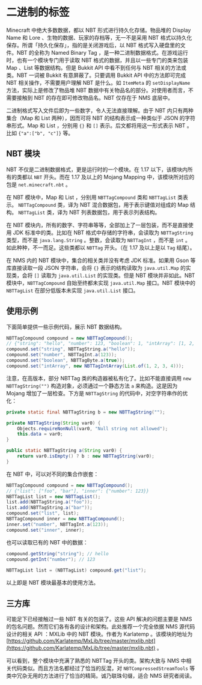 # 二进制的标签

Minecraft 中绝大多数数据，都以 NBT 形式进行持久化存储。物品堆的 Display Name 和 Lore 、生物的数据、玩家的存档等，无一不是采用 NBT 格式以持久化保存。所谓「持久化保存」，指的是关闭游戏后，以 NBT 格式写入硬盘里的文件。NBT 的全称为 Named Binary Tag ，是一种二进制数据格式。在游戏运行时，也有一个模块专门用于读取 NBT 格式的数据，并且以一些专门的类来包装 Map 、List 等数据结构。但是 Bukkit API 中看不到任何与 NBT 相关的方法或类。NBT 一词被 Bukkit 有意屏蔽了。只要调用 Bukkit API 中的方法即可完成 NBT 相关操作，不需要用户理解 NBT 是什么。如 `ItemMeta` 的 `setDisplayName` 方法，实际上是修改了物品堆 NBT 数据中有关物品名的部分。对使用者而言，不需要接触到 NBT 的存在即可修改物品名。NBT 仅存在于 NMS 底层中。

二进制格式写入文件后即为一些数字，令人无法直接理解。由于 NBT 内只有两种集合（Map 和 List 两种），因而可将 NBT 的结构表示成一种类似于 JSON 的字符串形式。Map 和 List ，分别用 `{}` 和 `[]` 表示。后文都将用这一形式表示 NBT 。比如 `{"a":["b", "c"]}` 等。

## NBT 模块

NBT 不仅是二进制数据格式，更是运行时的一个模块。在 1.17 以下，该模块内所有的类都以 `NBT` 开头。而在 1.17 及以上的 Mojang Mapping 中，该模块所对应的包是 `net.minecraft.nbt` 。

在 NBT 模块中，Map 和 List ，分别用 `NBTTagCompound` 类和 `NBTTagList` 类表示。 `NBTTagCompound` 类，译为 NBT 混合数据包，用于表示键值对组成的 Map 结构。 `NBTTagList` 类，译为 NBT 列表数据包，用于表示列表结构。

在 NBT 模块内，所有的数字、字符串等等，全部加上了一层包装，而不是直接使用 JDK 标准中的类。比如在 NBT 格式中存储的字符串，会读取为 `NBTTagString` 类型，而不是 `java.lang.String` 。整数，会读取为 `NBTTagInt` ，而不是 `int` 。如此种种，不一而足。这些类都以 `NBTTag` 开头。（在 1.17 及以上是以 `Tag` 结尾）。

在 NMS 内的 NBT 模块中，集合的相关类并没有考虑 JDK 标准。如果用 Gson 等库直接读取一段 JSON 字符串，会将 `{}` 表示的结构读取为 `java.util.Map` 的实现类，会将 `[]` 读取为 `java.util.List` 的实现类。但是 NBT 模块并非如此。NBT 模块中，`NBTTagCompound` 自始至终都未实现 `java.util.Map` 接口。NBT 模块中的 `NBTTagList` 在部分低版本未实现 `java.util.List` 接口。

## 使用示例

下面简单提供一些示例代码，展示 NBT 数据结构。

```java
NBTTagCompound compound = new NBTTagCompound();
// {"string": "hello", "number": 123, "boolean": 1, "intArray": [1, 2, 3, 4]}
compound.set("string", NBTTagString.a("hello"));
compound.set("number", NBTTagInt.a(123));
compound.set("boolean", NBTTagByte.a(true));
compound.set("intArray", new NBTTagIntArray(List.of(1, 2, 3, 4)));
```

注意，在高版本，部分 NBTTag 类的构造器被私有化了。比如不能直接调用 `new NBTTagString("")` 构造对象，必须通过一个静态方法 `a` 来构造。这是因为 Mojang 增加了一层检查。下方是 `NBTTagString` 的代码中，对空字符串作的优化：

```java
private static final NBTTagString b = new NBTTagString(""); 

private NBTTagString(String var0) {
    Objects.requireNonNull(var0, "Null string not allowed");
    this.data = var0;
}

public static NBTTagString a(String var0) {
    return var0.isEmpty() ? b : new NBTTagString(var0);
}
```

在 NBT 中，可以对不同的集合作嵌套：

```java
NBTTagCompound compound = new NBTTagCompound();
// {"list": ["foo", "bar"], "inner": {"number": 123}}
NBTTagList list = new NBTTagList();
list.add(NBTTagString.a("foo"));
list.add(NBTTagString.a("bar"));
compound.set("list", list);
NBTTagCompound inner = new NBTTagCompound();
inner.set("number", NBTTagInt.a(123));
compound.set("inner", inner);
```

也可以读取已有的 NBT 中的数据：

```java
compound.getString("string"); // hello
compound.getInt("number"); // 123
        
NBTTagList list = (NBTTagList) compound.get("list");
```

以上即是 NBT 模块最基本的使用方法。

## 三方库

可能足下已经接触过一些 NBT 有关的包装了。这些 API 解决的问题主要是 NMS 的包名问题。然而它们各有各的设计和架构。此处推荐一个完全依据 NMS 源代码设计的相关 API ：MXLib 中的 NBT 模块。作者为 Karlatemp 。该模块的地址为 [https://github.com/Karlatemp/MxLib/tree/master/mxlib.nbt](https://github.com/Karlatemp/MxLib/tree/master/mxlib.nbt) 。

可以看到，整个模块中充满了熟悉的 NBTTag 开头的类。架构大致与 NMS 中相关代码类似。而且方法名都经过了恰当的反混，对 `NBTCompressedStreamTools` 等类中冗杂无用的方法进行了恰当的精简。诚乃联珠句缀，适合 NMS 研究者阅读。